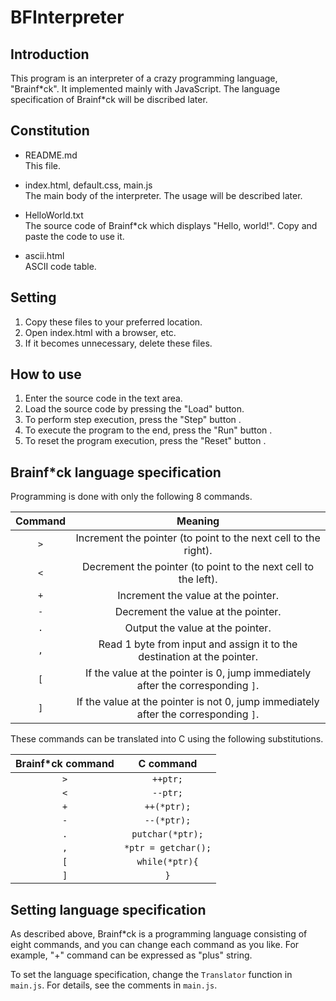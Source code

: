 # BFInterpreter

## Introduction
This program is an interpreter of a crazy programming language, "Brainf\*ck". It implemented mainly with JavaScript. The language specification of Brainf\*ck will be discribed later.

## Constitution
- README.md  
This file.

- index.html, default.css, main.js  
The main body of the interpreter. The usage will be described later.

- HelloWorld.txt  
The source code of Brainf\*ck which displays "Hello, world!". Copy and paste the code to use it.

- ascii.html  
ASCII code table.

## Setting
1. Copy these files to your preferred location.
1. Open index.html with a browser, etc.
1. If it becomes unnecessary, delete these files.

## How to use
1. Enter the source code in the text area.
1. Load the source code by pressing the "Load" button.
1. To perform step execution, press the "Step" button .
1. To execute the program to the end, press the "Run" button .
1. To reset the program execution, press the "Reset" button .

## Brainf\*ck language specification  
Programming is done with only the following 8 commands.  

| Command | Meaning |
|:---:|:---:|
|`>`|Increment the pointer (to point to the next cell to the right).|
|`<`|Decrement the pointer (to point to the next cell to the left).|
|`+`|Increment the value at the pointer.|
|`-`|Decrement the value at the pointer. |
|`.`|Output the value at the pointer.|
|`,`|Read 1 byte from input and assign it to the destination at the pointer.|
|`[`|If the value at the pointer is 0, jump immediately after the corresponding `]`.|
|`]`|If the value at the pointer is not 0, jump immediately after the corresponding `]`.|

These commands can be translated into C using the following substitutions.

|Brainf\*ck command|C command|
|:---:|:---:|
|`>`|`++ptr;`|
|`<`|`--ptr;`|
|`+`|`++(*ptr);`|
|`-`|`--(*ptr);` |
|`.`|`putchar(*ptr);`|
|`,`|`*ptr = getchar();`|
|`[`|`while(*ptr){`|
|`]`|`}`|

## Setting language specification
As described above, Brainf\*ck is a programming language consisting of eight commands, and you can change each command as you like. For example, "+" command can be expressed as "plus" string.

To set the language specification, change the `Translator` function in `main.js`. For details, see the comments in `main.js`.
